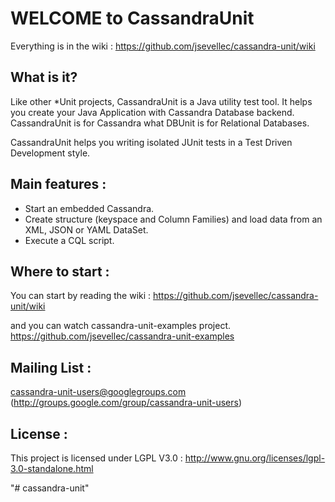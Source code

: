 WELCOME to CassandraUnit
========================

Everything is in the wiki : 
https://github.com/jsevellec/cassandra-unit/wiki

What is it?
-----------
Like other *Unit projects, CassandraUnit is a Java utility test tool.
It helps you create your Java Application with Cassandra Database backend.
CassandraUnit is for Cassandra what DBUnit is for Relational Databases.

CassandraUnit helps you writing isolated JUnit tests in a Test Driven Development style.

Main features :
---------------
- Start an embedded Cassandra.
- Create structure (keyspace and Column Families) and load data from an XML, JSON or YAML DataSet.
- Execute a CQL script.

Where to start :
----------------
You can start by reading the wiki : 
https://github.com/jsevellec/cassandra-unit/wiki

and you can watch cassandra-unit-examples project.
https://github.com/jsevellec/cassandra-unit-examples

Mailing List :
--------------
cassandra-unit-users@googlegroups.com (http://groups.google.com/group/cassandra-unit-users)

License :
---------
This project is licensed under LGPL V3.0 :
http://www.gnu.org/licenses/lgpl-3.0-standalone.html

"# cassandra-unit" 

